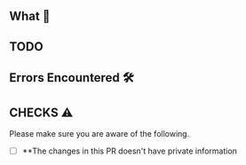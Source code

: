 ## What 📒
<!--- Write the change being made with this pull request --->

## TODO

## Errors Encountered 🛠

## CHECKS :warning:

Please make sure you are aware of the following.

- [ ] **The changes in this PR doesn't have private information
